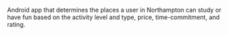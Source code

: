 Android app that determines the places a user in Northampton can study or have fun based on the activity level and type, price, time-commitment, and rating.
